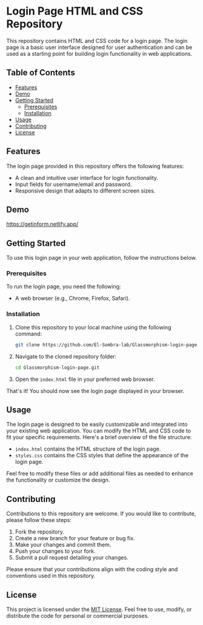 # Login Page HTML and CSS Repository

This repository contains HTML and CSS code for a login page. The login page is a basic user interface designed for user authentication and can be used as a starting point for building login functionality in web applications.

## Table of Contents

- [Features](#features)
- [Demo](#Demo)
- [Getting Started](#getting-started)
  - [Prerequisites](#prerequisites)
  - [Installation](#installation)
- [Usage](#usage)
- [Contributing](#contributing)
- [License](#license)

## Features

The login page provided in this repository offers the following features:

- A clean and intuitive user interface for login functionality.
- Input fields for username/email and password.
- Responsive design that adapts to different screen sizes.

## Demo
https://getinform.netlify.app/

## Getting Started

To use this login page in your web application, follow the instructions below.

### Prerequisites

To run the login page, you need the following:

- A web browser (e.g., Chrome, Firefox, Safari).

### Installation

1. Clone this repository to your local machine using the following command:

   ```bash
   git clone https://github.com/El-Sombra-lab/Glassmorphism-login-page.git
   ```

2. Navigate to the cloned repository folder:

   ```bash
   cd Glassmorphism-login-page.git
   ```

3. Open the `index.html` file in your preferred web browser.

That's it! You should now see the login page displayed in your browser.

## Usage

The login page is designed to be easily customizable and integrated into your existing web application. You can modify the HTML and CSS code to fit your specific requirements. Here's a brief overview of the file structure:

- `index.html` contains the HTML structure of the login page.
- `styles.css` contains the CSS styles that define the appearance of the login page.

Feel free to modify these files or add additional files as needed to enhance the functionality or customize the design.

## Contributing

Contributions to this repository are welcome. If you would like to contribute, please follow these steps:

1. Fork the repository.
2. Create a new branch for your feature or bug fix.
3. Make your changes and commit them.
4. Push your changes to your fork.
5. Submit a pull request detailing your changes.

Please ensure that your contributions align with the coding style and conventions used in this repository.

## License

This project is licensed under the [MIT License](LICENSE). Feel free to use, modify, or distribute the code for personal or commercial purposes.
